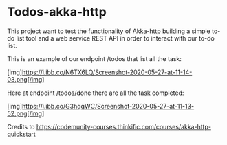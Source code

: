 # Todos-akka-http

This project want to test the functionality of Akka-http building a simple to-do list tool and a web service REST API in order to interact with our to-do list.

This is an example of our endpoint /todos that list all the task:

[img]https://i.ibb.co/N6TX6LQ/Screenshot-2020-05-27-at-11-14-03.png[/img]

Here at endpoint /todos/done there are all the task completed:

[img]https://i.ibb.co/G3hqqWC/Screenshot-2020-05-27-at-11-13-52.png[/img]

Credits to https://codemunity-courses.thinkific.com/courses/akka-http-quickstart
